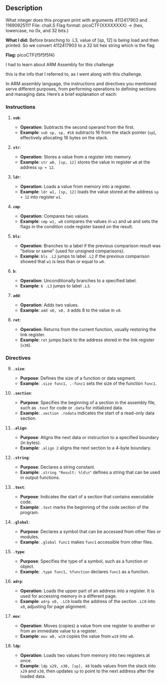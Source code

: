 ## Description
What integer does this program print with 
arguments 4112417903 and 1169092511? 
File: chall.S 
Flag format: picoCTF{XXXXXXXX} -> (hex, lowercase, no 0x, and 32 bits.)

**What I did:**
Before branching to .L3, value of [sp, 12] is being load and then printed. 
So we convert 4112417903 to a 32 bit hex string which is the flag

**Flag:** picoCTF{f5f5f5f4}

I had to learn about ARM Assembly for this challenge

this is the info that I referred to, as I went along with this challenge.

In ARM assembly language, the instructions and directives you mentioned serve different purposes, from performing operations to defining sections and managing data. 
Here’s a brief explanation of each:

### Instructions

1. **`sub`**: 
   - **Operation**: Subtracts the second operand from the first.
   - **Example**: `sub sp, sp, #16` subtracts 16 from the stack pointer (`sp`), effectively allocating 16 bytes on the stack.

2. **`str`**: 
   - **Operation**: Stores a value from a register into memory.
   - **Example**: `str w0, [sp, 12]` stores the value in register `w0` at the address `sp + 12`.

3. **`ldr`**: 
   - **Operation**: Loads a value from memory into a register.
   - **Example**: `ldr w1, [sp, 12]` loads the value stored at the address `sp + 12` into register `w1`.

4. **`cmp`**: 
   - **Operation**: Compares two values.
   - **Example**: `cmp w1, w0` compares the values in `w1` and `w0` and sets the flags in the condition code register based on the result.

5. **`bls`**: 
   - **Operation**: Branches to a label if the previous comparison result was "below or same" (used for unsigned comparisons).
   - **Example**: `bls .L2` jumps to label `.L2` if the previous comparison showed that `w1` is less than or equal to `w0`.

6. **`b`**: 
   - **Operation**: Unconditionally branches to a specified label.
   - **Example**: `b .L3` jumps to label `.L3`.

7. **`add`**: 
   - **Operation**: Adds two values.
   - **Example**: `add x0, x0, 8` adds 8 to the value in `x0`.

8. **`ret`**: 
   - **Operation**: Returns from the current function, usually restoring the link register.
   - **Example**: `ret` jumps back to the address stored in the link register (`x30`).

### Directives
9. **`.size`**: 
   - **Purpose**: Defines the size of a function or data segment.
   - **Example**: `.size func1, .-func1` sets the size of the function `func1`.

10. **`.section`**: 
    - **Purpose**: Specifies the beginning of a section in the assembly file, such as `.text` for code or `.data` for initialized data.
    - **Example**: `.section .rodata` indicates the start of a read-only data section.

11. **`.align`**: 
    - **Purpose**: Aligns the next data or instruction to a specified boundary (in bytes).
    - **Example**: `.align 2` aligns the next section to a 4-byte boundary.

12. **`.string`**: 
    - **Purpose**: Declares a string constant.
    - **Example**: `.string "Result: %ld\n"` defines a string that can be used in output functions.

13. **`.text`**: 
    - **Purpose**: Indicates the start of a section that contains executable code.
    - **Example**: `.text` marks the beginning of the code section of the program.

14. **`.global`**: 
    - **Purpose**: Declares a symbol that can be accessed from other files or modules.
    - **Example**: `.global func1` makes `func1` accessible from other files.

15. **`.type`**: 
    - **Purpose**: Specifies the type of a symbol, such as a function or object.
    - **Example**: `.type func1, %function` declares `func1` as a function.

16. **`adrp`**: 
    - **Operation**: Loads the upper part of an address into a register. It is used for accessing memory in a different page.
    - **Example**: `adrp x0, .LC0` loads the address of the section `.LC0` into `x0`, adjusting for page alignment.

17. **`mov`**: 
    - **Operation**: Moves (copies) a value from one register to another or from an immediate value to a register.
    - **Example**: `mov w0, w19` copies the value from `w19` into `w0`.

18. **`ldp`**: 
    - **Operation**: Loads two values from memory into two registers at once.
    - **Example**: `ldp x29, x30, [sp], 48` loads values from the stack into `x29` and `x30`, then updates `sp` to point to the next address after the loaded data.

